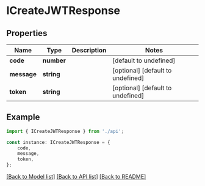 # ICreateJWTResponse


## Properties

Name | Type | Description | Notes
------------ | ------------- | ------------- | -------------
**code** | **number** |  | [default to undefined]
**message** | **string** |  | [optional] [default to undefined]
**token** | **string** |  | [optional] [default to undefined]

## Example

```typescript
import { ICreateJWTResponse } from './api';

const instance: ICreateJWTResponse = {
    code,
    message,
    token,
};
```

[[Back to Model list]](../README.md#documentation-for-models) [[Back to API list]](../README.md#documentation-for-api-endpoints) [[Back to README]](../README.md)
